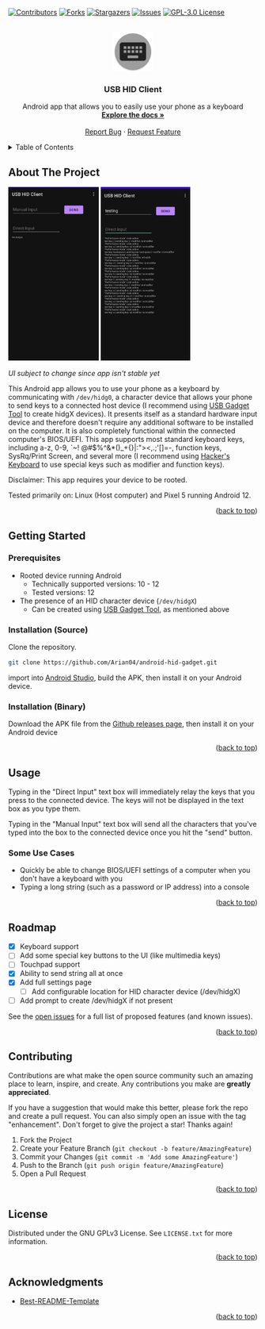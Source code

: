 <div id="top"></div>
<!--
*** Thanks for checking out the Best-README-Template. If you have a suggestion
*** that would make this better, please fork the repo and create a pull request
*** or simply open an issue with the tag "enhancement".
*** Don't forget to give the project a star!
*** Thanks again! Now go create something AMAZING! :D
-->



<!-- PROJECT SHIELDS -->
<!--
*** I'm using markdown "reference style" links for readability.
*** Reference links are enclosed in brackets [ ] instead of parentheses ( ).
*** See the bottom of this document for the declaration of the reference variables
*** for contributors-url, forks-url, etc. This is an optional, concise syntax you may use.
*** https://www.markdownguide.org/basic-syntax/#reference-style-links
-->
[![Contributors][contributors-shield]][contributors-url]
[![Forks][forks-shield]][forks-url]
[![Stargazers][stars-shield]][stars-url]
[![Issues][issues-shield]][issues-url]
[![GPL-3.0 License][license-shield]][license-url]

<!-- PROJECT LOGO -->
<br />
<div align="center">
  <a href="https://github.com/Arian04/android-hid-gadget">
    <img src="images/logo.png" alt="Logo" width="80" height="80">
  </a>

<h3 align="center">USB HID Client</h3>

  <p align="center">
    Android app that allows you to easily use your phone as a keyboard
    <br />
    <a href="https://github.com/Arian04/android-hid-gadget/wiki"><strong>Explore the docs »</strong></a>
    <br />
    <br />
    <a href="https://github.com/Arian04/android-hid-gadget/issues">Report Bug</a>
    ·
    <a href="https://github.com/Arian04/android-hid-gadget/issues">Request Feature</a>
  </p>
</div>



<!-- TABLE OF CONTENTS -->
<details>
  <summary>Table of Contents</summary>
  <ol>
    <li>
      <a href="#about-the-project">About The Project</a>
    </li>
    <li>
      <a href="#getting-started">Getting Started</a>
      <ul>
        <li><a href="#prerequisites">Prerequisites</a></li>
      </ul>
    </li>
    <li><a href="#usage">Usage</a></li>
    <li><a href="#roadmap">Roadmap</a></li>
    <li><a href="#contributing">Contributing</a></li>
    <li><a href="#license">License</a></li>
    <li><a href="#acknowledgments">Acknowledgments</a></li>
  </ol>
</details>



<!-- ABOUT THE PROJECT -->
## About The Project

[<img src="images/app-screenshot.png"
alt="Main screen"
height="350">](images/app-screenshot.png)
[<img src="images/app-screenshot2.png"
alt="Main screen with logs"
height="350">](images/app-screenshot2.png)

*UI subject to change since app isn't stable yet*

This Android app allows you to use your phone as a keyboard by communicating with `/dev/hidg0`, a
character device that allows your phone to send keys to a connected host device (I recommend
using [USB Gadget Tool](https://github.com/tejado/android-usb-gadget) to create hidgX devices). It
presents itself as a standard hardware input device and therefore doesn't require any additional
software to be installed on the computer. It is also completely functional within the connected
computer's BIOS/UEFI. This app supports most standard keyboard keys, including a-z, 0-9, \`~!
@#$%^&*()_+{}|:"><,.;'[]\=-, function keys, SysRq/Print Screen, and several more (I recommend
using [Hacker's Keyboard](https://github.com/klausw/hackerskeyboard) to use special keys such as
modifier and function keys).

Disclaimer: This app requires your device to be rooted.

Tested primarily on: Linux (Host computer) and Pixel 5 running Android 12.

<p align="right">(<a href="#top">back to top</a>)</p>



<!-- GETTING STARTED -->

## Getting Started

### Prerequisites

* Rooted device running Android
  - Technically supported versions: 10 - 12
  - Tested versions: 12
* The presence of an HID character device (`/dev/hidgX`)
  - Can be created using [USB Gadget Tool](https://github.com/tejado/android-usb-gadget), as
    mentioned above

### Installation (Source)<a name="installation-source"></a>

Clone the repository.

   ```sh
   git clone https://github.com/Arian04/android-hid-gadget.git
   ```

import into [Android Studio](https://developer.android.com/studio), build the APK, then install it
on your Android device.

### Installation (Binary)<a name="installation-binary"> </a>

Download the APK file from
the [Github releases page](https://github.com/Arian04/android-hid-gadget/releases), then install it
on your Android device

<p align="right">(<a href="#top">back to top</a>)</p>



<!-- USAGE EXAMPLES -->

## Usage

Typing in the "Direct Input" text box will immediately relay the keys that you press to the
connected device. The keys will not be displayed in the text box as you type them.

Typing in the "Manual Input" text box will send all the characters that you've typed into the box to
the connected device once you hit the "send" button.

### Some Use Cases

* Quickly be able to change BIOS/UEFI settings of a computer when you don't have a keyboard with you
* Typing a long string (such as a password or IP address) into a console

<p align="right">(<a href="#top">back to top</a>)</p>



<!-- ROADMAP -->

## Roadmap

- [X] Keyboard support
- [ ] Add some special key buttons to the UI (like multimedia keys)
- [ ] Touchpad support
- [X] Ability to send string all at once
- [X] Add full settings page
  - [ ] Add configurable location for HID character device (/dev/hidgX)
- [ ] Add prompt to create /dev/hidgX if not present

See the [open issues](https://github.com/Arian04/android-hid-gadget/issues) for a full list of proposed features (and known issues).

<p align="right">(<a href="#top">back to top</a>)</p>



<!-- CONTRIBUTING -->
## Contributing

Contributions are what make the open source community such an amazing place to learn, inspire, and create. Any contributions you make are **greatly appreciated**.

If you have a suggestion that would make this better, please fork the repo and create a pull request. You can also simply open an issue with the tag "enhancement".
Don't forget to give the project a star! Thanks again!

1. Fork the Project
2. Create your Feature Branch (`git checkout -b feature/AmazingFeature`)
3. Commit your Changes (`git commit -m 'Add some AmazingFeature'`)
4. Push to the Branch (`git push origin feature/AmazingFeature`)
5. Open a Pull Request

<p align="right">(<a href="#top">back to top</a>)</p>



<!-- LICENSE -->
## License

Distributed under the GNU GPLv3 License. See `LICENSE.txt` for more information.

<p align="right">(<a href="#top">back to top</a>)</p>



<!-- ACKNOWLEDGMENTS -->
## Acknowledgments

* [Best-README-Template](https://github.com/othneildrew/Best-README-Template)

<p align="right">(<a href="#top">back to top</a>)</p>



<!-- MARKDOWN LINKS & IMAGES -->
<!-- https://www.markdownguide.org/basic-syntax/#reference-style-links -->
[contributors-shield]: https://img.shields.io/github/contributors/Arian04/android-hid-gadget.svg?style=for-the-badge
[contributors-url]: https://github.com/Arian04/android-hid-gadget/graphs/contributors
[forks-shield]: https://img.shields.io/github/forks/Arian04/android-hid-gadget.svg?style=for-the-badge
[forks-url]: https://github.com/Arian04/android-hid-gadget/network/members
[stars-shield]: https://img.shields.io/github/stars/Arian04/android-hid-gadget.svg?style=for-the-badge
[stars-url]: https://github.com/Arian04/android-hid-gadget/stargazers
[issues-shield]: https://img.shields.io/github/issues/Arian04/android-hid-gadget.svg?style=for-the-badge
[issues-url]: https://github.com/Arian04/android-hid-gadget/issues
[license-shield]: https://img.shields.io/github/license/Arian04/android-hid-gadget.svg?style=for-the-badge

[license-url]: https://github.com/Arian04/android-hid-gadget/blob/master/LICENSE.txt

[product-screenshot]: images/app-screenshot.png
